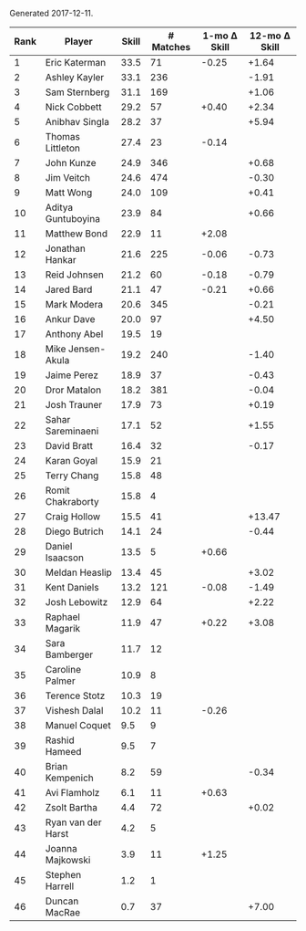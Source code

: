Generated 2017-12-11.

| Rank | Player             | Skill | # Matches | 1-mo Δ Skill | 12-mo Δ Skill |
|------|--------------------|-------|-----------|--------------|---------------|
|    1 | Eric Katerman      |  33.5 |        71 |        -0.25 |         +1.64 |
|    2 | Ashley Kayler      |  33.1 |       236 |              |         -1.91 |
|    3 | Sam Sternberg      |  31.1 |       169 |              |         +1.06 |
|    4 | Nick Cobbett       |  29.2 |        57 |        +0.40 |         +2.34 |
|    5 | Anibhav Singla     |  28.2 |        37 |              |         +5.94 |
|    6 | Thomas Littleton   |  27.4 |        23 |        -0.14 |               |
|    7 | John Kunze         |  24.9 |       346 |              |         +0.68 |
|    8 | Jim Veitch         |  24.6 |       474 |              |         -0.30 |
|    9 | Matt Wong          |  24.0 |       109 |              |         +0.41 |
|   10 | Aditya Guntuboyina |  23.9 |        84 |              |         +0.66 |
|   11 | Matthew Bond       |  22.9 |        11 |        +2.08 |               |
|   12 | Jonathan Hankar    |  21.6 |       225 |        -0.06 |         -0.73 |
|   13 | Reid Johnsen       |  21.2 |        60 |        -0.18 |         -0.79 |
|   14 | Jared Bard         |  21.1 |        47 |        -0.21 |         +0.66 |
|   15 | Mark Modera        |  20.6 |       345 |              |         -0.21 |
|   16 | Ankur Dave         |  20.0 |        97 |              |         +4.50 |
|   17 | Anthony Abel       |  19.5 |        19 |              |               |
|   18 | Mike Jensen-Akula  |  19.2 |       240 |              |         -1.40 |
|   19 | Jaime Perez        |  18.9 |        37 |              |         -0.43 |
|   20 | Dror Matalon       |  18.2 |       381 |              |         -0.04 |
|   21 | Josh Trauner       |  17.9 |        73 |              |         +0.19 |
|   22 | Sahar Sareminaeni  |  17.1 |        52 |              |         +1.55 |
|   23 | David Bratt        |  16.4 |        32 |              |         -0.17 |
|   24 | Karan Goyal        |  15.9 |        21 |              |               |
|   25 | Terry Chang        |  15.8 |        48 |              |               |
|   26 | Romit Chakraborty  |  15.8 |         4 |              |               |
|   27 | Craig Hollow       |  15.5 |        41 |              |        +13.47 |
|   28 | Diego Butrich      |  14.1 |        24 |              |         -0.44 |
|   29 | Daniel Isaacson    |  13.5 |         5 |        +0.66 |               |
|   30 | Meldan Heaslip     |  13.4 |        45 |              |         +3.02 |
|   31 | Kent Daniels       |  13.2 |       121 |        -0.08 |         -1.49 |
|   32 | Josh Lebowitz      |  12.9 |        64 |              |         +2.22 |
|   33 | Raphael Magarik    |  11.9 |        47 |        +0.22 |         +3.08 |
|   34 | Sara Bamberger     |  11.7 |        12 |              |               |
|   35 | Caroline Palmer    |  10.9 |         8 |              |               |
|   36 | Terence Stotz      |  10.3 |        19 |              |               |
|   37 | Vishesh Dalal      |  10.2 |        11 |        -0.26 |               |
|   38 | Manuel Coquet      |   9.5 |         9 |              |               |
|   39 | Rashid Hameed      |   9.5 |         7 |              |               |
|   40 | Brian Kempenich    |   8.2 |        59 |              |         -0.34 |
|   41 | Avi Flamholz       |   6.1 |        11 |        +0.63 |               |
|   42 | Zsolt Bartha       |   4.4 |        72 |              |         +0.02 |
|   43 | Ryan van der Harst |   4.2 |         5 |              |               |
|   44 | Joanna Majkowski   |   3.9 |        11 |        +1.25 |               |
|   45 | Stephen Harrell    |   1.2 |         1 |              |               |
|   46 | Duncan MacRae      |   0.7 |        37 |              |         +7.00 |